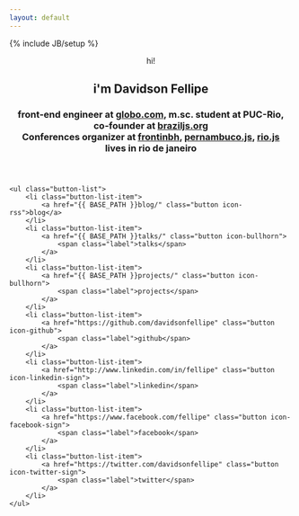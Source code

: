 ```yaml
---
layout: default
---
```

{% include JB/setup %}
<div class="container">
    <header class="aboutme">
        <span class="hi">hi!</span>
        <h2 class="name">i'm Davidson Fellipe</h2>
        <h3 class="job">
            front-end engineer at <a href="http://opensource.globo.com">globo.com</a>,
            m.sc. student at PUC-Rio,
            co-founder at <a href="http://braziljs.org">braziljs.org</a>
            <br>
            Conferences organizer at <a href="http://frontinbh.com.br">frontinbh</a>,
                    <a href="http://pernambucojs.com">pernambuco.js</a>,
                    <a href="http://riojs.org">rio.js</a>
            <br>
            lives in rio de janeiro
        </h3>
    </header>

    <ul class="button-list">
        <li class="button-list-item">
            <a href="{{ BASE_PATH }}blog/" class="button icon-rss">blog</a>
        </li>
        <li class="button-list-item">
            <a href="{{ BASE_PATH }}talks/" class="button icon-bullhorn">
                <span class="label">talks</span>
            </a>
        </li>
        <li class="button-list-item">
            <a href="{{ BASE_PATH }}projects/" class="button icon-bullhorn">
                <span class="label">projects</span>
            </a>
        </li>
        <li class="button-list-item">
            <a href="https://github.com/davidsonfellipe" class="button icon-github">
                <span class="label">github</span>
            </a>
        </li>
        <li class="button-list-item">
            <a href="http://www.linkedin.com/in/fellipe" class="button icon-linkedin-sign">
                <span class="label">linkedin</span>
            </a>
        </li>
        <li class="button-list-item">
            <a href="https://www.facebook.com/fellipe" class="button icon-facebook-sign">
                <span class="label">facebook</span>
            </a>
        </li>
        <li class="button-list-item">
            <a href="https://twitter.com/davidsonfellipe" class="button icon-twitter-sign">
                <span class="label">twitter</span>
            </a>
        </li>
    </ul>

</div>